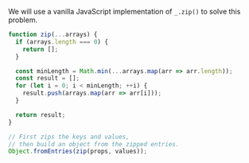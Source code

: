 We will use a vanilla JavaScript implementation of `_.zip()` to solve this problem.

```javascript
function zip(...arrays) {
  if (arrays.length === 0) {
    return [];
  }

  const minLength = Math.min(...arrays.map(arr => arr.length));
  const result = [];
  for (let i = 0; i < minLength; ++i) {
    result.push(arrays.map(arr => arr[i]));
  }

  return result;
}

// First zips the keys and values,
// then build an object from the zipped entries.
Object.fromEntries(zip(props, values));
```
